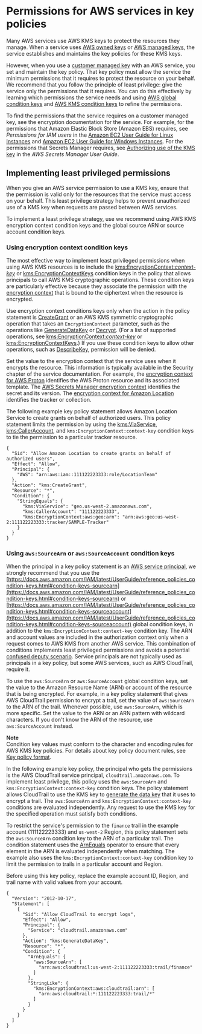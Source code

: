 # Permissions for AWS services in key policies<a name="key-policy-services"></a>

Many AWS services use AWS KMS keys to protect the resources they manage\. When a service uses [AWS owned keys](concepts.md#aws-owned-cmk) or [AWS managed keys](concepts.md#aws-managed-cmk), the service establishes and maintains the key policies for these KMS keys\. 

However, when you use a [customer managed key](concepts.md#customer-cmk) with an AWS service, you set and maintain the key policy\. That key policy must allow the service the minimum permissions that it requires to protect the resource on your behalf\. We recommend that you follow the principle of least privilege: give the service only the permissions that it requires\. You can do this effectively by learning which permissions the service needs and using [AWS global condition keys](https://docs.aws.amazon.com/IAM/latest/UserGuide/reference_policies_condition-keys.html) and [AWS KMS condition keys](policy-conditions.md) to refine the permissions\. 

To find the permissions that the service requires on a customer managed key, see the encryption documentation for the service\. For example, for the permissions that Amazon Elastic Block Store \(Amazon EBS\) requires, see *Permissions for IAM users* in the [Amazon EC2 User Guide for Linux Instances](https://docs.aws.amazon.com/AWSEC2/latest/UserGuide/EBSEncryption.html#ebs-encryption-permissions) and [Amazon EC2 User Guide for Windows Instances](https://docs.aws.amazon.com/AWSEC2/latest/WindowsGuide/EBSEncryption.html#ebs-encryption-permissions)\. For the permissions that Secrets Manager requires, see [Authorizing use of the KMS key](https://docs.aws.amazon.com/secretsmanager/latest/userguide/security-encryption.html#security-encryption-authz) in the *AWS Secrets Manager User Guide*\.

## Implementing least privileged permissions<a name="key-policy-least-privilege"></a>

When you give an AWS service permission to use a KMS key, ensure that the permission is valid only for the resources that the service must access on your behalf\. This least privilege strategy helps to prevent unauthorized use of a KMS key when requests are passed between AWS services\.

To implement a least privilege strategy, use we recommend using AWS KMS encryption context condition keys and the global source ARN or source account condition keys\.

### Using encryption context condition keys<a name="least-privilege-encryption-context"></a>

The most effective way to implement least privileged permissions when using AWS KMS resources is to include the [kms:EncryptionContext:*context\-key*](policy-conditions.md#conditions-kms-encryption-context) or [kms:EncryptionContextKeys](policy-conditions.md#conditions-kms-encryption-context-keys) condition keys in the policy that allows principals to call AWS KMS cryptographic operations\. These condition keys are particularly effective because they associate the permission with the [encryption context](concepts.md#encrypt_context) that is bound to the ciphertext when the resource is encrypted\. 

Use encryption context conditions keys only when the action in the policy statement is [CreateGrant](https://docs.aws.amazon.com/kms/latest/APIReference/API_CreateGrant.html) or an AWS KMS symmetric cryptographic operation that takes an `EncryptionContext` parameter, such as the operations like [GenerateDataKey](https://docs.aws.amazon.com/kms/latest/APIReference/API_GenerateDataKey.html) or [Decrypt](https://docs.aws.amazon.com/kms/latest/APIReference/API_Decrypt.html)\. \(For a list of supported operations, see [kms:EncryptionContext:*context\-key*](policy-conditions.md#conditions-kms-encryption-context) or [kms:EncryptionContextKeys](policy-conditions.md#conditions-kms-encryption-context-keys)\.\) If you use these condition keys to allow other operations, such as [DescribeKey](https://docs.aws.amazon.com/kms/latest/APIReference/API_DescribeKey.html), permission will be denied\.

Set the value to the encryption context that the service uses when it encrypts the resource\. This information is typically available in the Security chapter of the service documentation\. For example, the [encryption context for AWS Proton](https://docs.aws.amazon.com/proton/latest/adminguide/data-protection.html#encryption-context) identifies the AWS Proton resource and its associated template\. The [AWS Secrets Manager encryption context](https://docs.aws.amazon.com/secretsmanager/latest/userguide/security-encryption.html#security-encryption-encryption-context) identifies the secret and its version\. The [encryption context for Amazon Location](https://docs.aws.amazon.com/location/latest/developerguide/encryption-at-rest.html#location-encryption-context) identifies the tracker or collection\. 

The following example key policy statement allows Amazon Location Service to create grants on behalf of authorized users\. This policy statement limits the permission by using the [kms:ViaService](policy-conditions.md#conditions-kms-via-service), [kms:CallerAccount](policy-conditions.md#conditions-kms-caller-account), and `kms:EncryptionContext:context-key` condition keys to tie the permission to a particular tracker resource\.

```
{
  "Sid": "Allow Amazon Location to create grants on behalf of authorized users",
  "Effect": "Allow",
  "Principal": {
    "AWS": "arn:aws:iam::111122223333:role/LocationTeam"
  },
  "Action": "kms:CreateGrant",
  "Resource": "*",
  "Condition": {
    "StringEquals": {
      "kms:ViaService": "geo.us-west-2.amazonaws.com",
      "kms:CallerAccount": "111122223333",
      "kms:EncryptionContext:aws:geo:arn": "arn:aws:geo:us-west-2:111122223333:tracker/SAMPLE-Tracker"
    }
  }
}
```

### Using `aws:SourceArn` or `aws:SourceAccount` condition keys<a name="least-privilege-source-arn"></a>

When the principal in a key policy statement is an [AWS service principal](https://docs.aws.amazon.com/IAM/latest/UserGuide/reference_policies_elements_principal.html#principal-services), we strongly recommend that you use the [https://docs.aws.amazon.com/IAM/latest/UserGuide/reference_policies_condition-keys.html#condition-keys-sourcearn](https://docs.aws.amazon.com/IAM/latest/UserGuide/reference_policies_condition-keys.html#condition-keys-sourcearn) or [https://docs.aws.amazon.com/IAM/latest/UserGuide/reference_policies_condition-keys.html#condition-keys-sourceaccount](https://docs.aws.amazon.com/IAM/latest/UserGuide/reference_policies_condition-keys.html#condition-keys-sourceaccount) global condition keys, in addition to the `kms:EncryptionContext:context-key` condition key\. The ARN and account values are included in the authorization context only when a request comes to AWS KMS from another AWS service\. This combination of conditions implements least privileged permissions and avoids a potential [confused deputy scenario](https://docs.aws.amazon.com/IAM/latest/UserGuide/confused-deputy.html)\. Service principals are not typically used as principals in a key policy, but some AWS services, such as AWS CloudTrail, require it\. 

To use the `aws:SourceArn` or `aws:SourceAccount` global condition keys, set the value to the Amazon Resource Name \(ARN\) or account of the resource that is being encrypted\. For example, in a key policy statement that gives AWS CloudTrail permission to encrypt a trail, set the value of `aws:SourceArn` to the ARN of the trail\. Whenever possible, use `aws:SourceArn`, which is more specific\. Set the value to the ARN or an ARN pattern with wildcard characters\. If you don't know the ARN of the resource, use `aws:SourceAccount` instead\.

**Note**  
Condition key values must conform to the character and encoding rules for AWS KMS key policies\. For details about key policy document rules, see [Key policy format](key-policy-overview.md#key-policy-format)\.

In the following example key policy, the principal who gets the permissions is the AWS CloudTrail service principal, `cloudtrail.amazonaws.com`\. To implement least privilege, this policy uses the `aws:SourceArn` and `kms:EncryptionContext:context-key` condition keys\. The policy statement allows CloudTrail to use the KMS key to [generate the data key](https://docs.aws.amazon.com/kms/latest/APIReference/API_GenerateDataKey.html) that it uses to encrypt a trail\. The `aws:SourceArn` and `kms:EncryptionContext:context-key` conditions are evaluated independently\. Any request to use the KMS key for the specified operation must satisfy both conditions\.

To restrict the service's permission to the `finance` trail in the example account \(111122223333\) and `us-west-2` Region, this policy statement sets the `aws:SourceArn` condition key to the ARN of a particular trail\. The condition statement uses the [ArnEquals](https://docs.aws.amazon.com/IAM/latest/UserGuide/reference_policies_elements_condition_operators.html#Conditions_ARN) operator to ensure that every element in the ARN is evaluated independently when matching\. The example also uses the `kms:EncryptionContext:context-key` condition key to limit the permission to trails in a particular account and Region\. 

Before using this key policy, replace the example account ID, Region, and trail name with valid values from your account\.

```
{
  "Version": "2012-10-17",
  "Statement": [
    {
      "Sid": "Allow CloudTrail to encrypt logs",
      "Effect": "Allow",
      "Principal": {
        "Service": "cloudtrail.amazonaws.com"
      },
      "Action": "kms:GenerateDataKey",
      "Resource": "*",
      "Condition": {
        "ArnEquals": {
          "aws:SourceArn": [
            "arn:aws:cloudtrail:us-west-2:111122223333:trail/finance"
          ]
        },
        "StringLike": {
          "kms:EncryptionContext:aws:cloudtrail:arn": [
            "arn:aws:cloudtrail:*:111122223333:trail/*"
          ]
        }
      }
    }
  ]
}
```